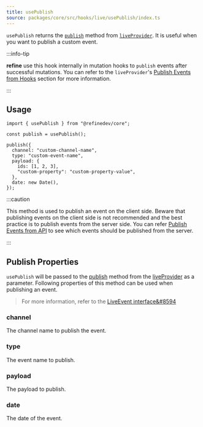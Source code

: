 ```yaml
---
title: usePublish
source: packages/core/src/hooks/live/usePublish/index.ts
---
```


`usePublish` returns the [`publish`][live-provider-publish] method from [`liveProvider`][live-provider]. It is useful when you want to publish a custom event.

:::info-tip

**refine** use this hook internally in mutation hooks to `publish` events after successful mutations. You can refer to the `liveProvider`'s [Publish Events from Hooks](/docs/core/providers/live-provider/index#publish-events-from-hooks) section for more information.

:::

## Usage

```tsx
import { usePublish } from "@refinedev/core";

const publish = usePublish();

publish({
  channel: "custom-channel-name",
  type: "custom-event-name",
  payload: {
    ids: [1, 2, 3],
    "custom-property": "custom-property-value",
  },
  date: new Date(),
});
```

:::caution

This method is used to publish an event on the client side. Beware that publishing events on the client side is not recommended and the best practice is to publish events from the server side. You can refer [Publish Events from API](/docs/core/providers/live-provider/index#publish-events-from-api) to see which events should be published from the server.

:::

## Publish Properties

`usePublish` will be passed to the [publish][live-provider-publish] method from the [liveProvider][live-provider] as a parameter. Following properties of this method can be used when publishing an event.

> For more information, refer to the [LiveEvent interface&#8594][live-event]

### channel <PropTag required/>

The channel name to publish the event.

### type <PropTag required/>

The event name to publish.

### payload <PropTag required/>

The payload to publish.

### date <PropTag required/>

The date of the event.

[live-provider]: /docs/core/providers/live-provider/index
[live-provider-publish]: /docs/core/providers/live-provider/index#publish
[live-event]: /docs/core/interface-references/index#liveevent
